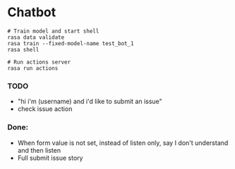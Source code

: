 # Chatbot



```
# Train model and start shell
rasa data validate
rasa train --fixed-model-name test_bot_1
rasa shell

# Run actions server
rasa run actions
```

### TODO
- "hi i'm (username) and i'd like to submit an issue"
- check issue action

### Done:
- When form value is not set, instead of listen only, say I don't understand and then listen 
- Full submit issue story